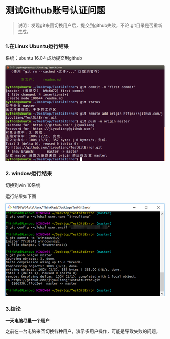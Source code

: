 # 测试Github账号认证问题


> 说明：发现git来回切换用户后，提交到github失败，不论.git目录是否重新生成。


### 1.在Linux Ubuntu运行结果

系统：ubuntu 16.04
成功提交到github

![](screenshot1.png)

### 2. window运行结果

切换到win 10系统

运行结果如下图

![](screenshot2.png)


### 3.结论

**一天电脑尽量一个用户**

之前在一台电脑来回切换各种用户，演示多用户操作，可能是导致失败的问题。

